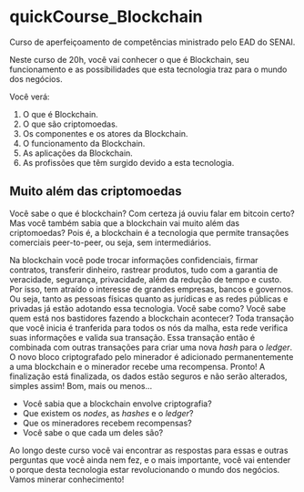 # quickCourse_Blockchain
Curso de aperfeiçoamento de competências ministrado pelo EAD do SENAI.

Neste curso de 20h, você vai conhecer o que é Blockchain, seu funcionamento e as possibilidades que esta tecnologia traz para o mundo dos negócios.

Você verá:

1. O que é Blockchain.
2. O que são criptomoedas.
3. Os componentes e os atores da Blockchain.
4. O funcionamento da Blockchain.
5. As aplicações da Blockchain.
6. As profissões que têm surgido devido a esta tecnologia.

## Muito além das criptomoedas
Você sabe o que é blockchain? Com certeza já ouviu falar em bitcoin certo? Mas você também sabia que a blockchain vai muito além das criptomoedas? 
Pois é, a blockchain é a tecnologia que permite transações comerciais peer-to-peer, ou seja, sem intermediários. 

 Na blockchain você pode trocar informações confidenciais, firmar contratos, transferir dinheiro, rastrear produtos, tudo com a garantia de veracidade, segurança, privacidade, além da redução de tempo e custo.
 Por isso, tem atraído o interesse de grandes empresas, bancos e governos. Ou seja, tanto as pessoas físicas quanto as jurídicas e as redes públicas e privadas já estão adotando essa tecnologia. Você sabe como?
 Você sabe quem está nos bastidores fazendo a blockchain acontecer? Toda transação que você inicia é tranferida para todos os nós da malha, esta rede verifica suas informações e valida sua transação. Essa transação então é combinada com outras transações para criar uma nova *hash* para o *ledger*. 
 O novo bloco criptografado pelo minerador é adicionado permanentemente a uma blockchain e o minerador recebe uma recompensa. 
 Pronto! A finalização está finalizada, os dados estão seguros e não serão alterados, simples assim! Bom, mais ou menos...
 
* Você sabia que a blockchain envolve criptografia? 
* Que existem os *nodes*, as *hashes* e o *ledger*?
* Que os mineradores recebem recompensas?
* Você sabe o que cada um deles são?

Ao longo deste curso você vai encontrar as respostas para essas e outras perguntas que você ainda nem fez, e o mais importante, você vai entender o porque desta tecnologia estar revolucionando o mundo dos negócios. Vamos minerar conhecimento!
